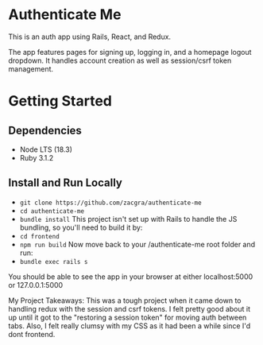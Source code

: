 # Authenticate Me

This is an auth app using Rails, React, and Redux.

The app features pages for signing up, logging in, and a homepage logout dropdown. It handles account creation as well as session/csrf token management.

# Getting Started

## Dependencies

- Node LTS (18.3)
- Ruby 3.1.2

## Install and Run Locally

- `git clone https://github.com/zacgra/authenticate-me`
- `cd authenticate-me`
- `bundle install`
  This project isn't set up with Rails to handle the JS bundling, so you'll need to build it by:
- `cd frontend`
- `npm run build`
  Now move back to your /authenticate-me root folder and run:
- `bundle exec rails s`

You should be able to see the app in your browser at either localhost:5000 or 127.0.0.1:5000

My Project Takeaways:
This was a tough project when it came down to handling redux with the session and csrf tokens. I felt pretty good about it up until it got to the "restoring a session token" for moving auth between tabs. Also, I felt really clumsy with my CSS as it had been a while since I'd dont frontend.
